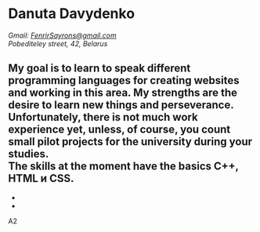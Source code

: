 # **Danuta Davydenko**
*Gmail: FenrirSayrons@gmail.com* \
*Pobediteley street, 42, Belarus*

My goal is to learn to speak different programming languages for creating websites and working in this area. My strengths are the desire to learn new things and perseverance. Unfortunately, there is not much work experience yet, unless, of course, you count small pilot projects for the university during your studies. \
The skills at the moment have the basics С++, HTML и CSS. 
-
-
-
A2